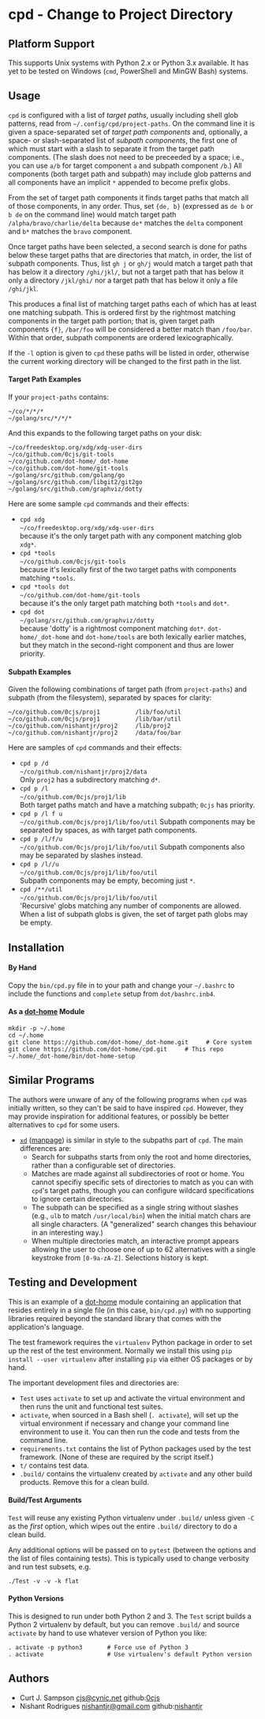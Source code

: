 cpd - Change to Project Directory
=================================

Platform Support
----------------

This supports Unix systems with Python 2.x or Python 3.x available. It
has yet to be tested on Windows (`cmd`, PowerShell and MinGW Bash)
systems.


Usage
-----

`cpd` is configured with a list of _target paths_, usually including
shell glob patterns, read from `~/.config/cpd/project-paths`. On the
command line it is given a space-separated set of _target path
components_ and, optionally, a space- or slash-separated list of
_subpath components_, the first one of which must start with a slash
to separate it from the target path components. (The slash does not
need to be preceeded by a space; i.e., you can use `a/b` for target
component `a` and subpath component `/b`.) All components (both target
path and subpath) may include glob patterns and all components have an
implicit `*` appended to become prefix globs.

From the set of target path components it finds target paths that
match all of those components, in any order. Thus, set `{de, b}`
(expressed as `de b`  or `b de` on the command line) would match
target path `/alpha/bravo/charlie/delta` because `de*` matches the
`delta` component and `b*` matches the `bravo` component.

Once target paths have been selected, a second search is done for
paths below these target paths that are directories that match, in
order, the list of subpath components. Thus, list `gh j` or `gh/j`
would match a target path that has below it a directory `/ghi/jkl/`,
but not a target path that has below it only a directory `/jkl/ghi/`
nor a target path that has below it only a file `/ghi/jkl`.

This produces a final list of matching target paths each of which has
at least one matching subpath. This is ordered first by the rightmost
matching components in the target path portion; that is, given target
path components `{f}`, `/bar/foo` will be considered a better match
than `/foo/bar`. Within that order, subpath components are ordered
lexicographically.

If the `-l` option is given to `cpd` these paths will be listed in
order, otherwise the current working directory will be changed to
the first path in the list.

#### Target Path Examples

If your `project-paths` contains:

    ~/co/*/*/*
    ~/golang/src/*/*/*

And this expands to the following target paths on your disk:

    ~/co/freedesktop.org/xdg/xdg-user-dirs
    ~/co/github.com/0cjs/git-tools
    ~/co/github.com/dot-home/_dot-home
    ~/co/github.com/dot-home/git-tools
    ~/golang/src/github.com/golang/go
    ~/golang/src/github.com/libgit2/git2go
    ~/golang/src/github.com/graphviz/dotty

Here are some sample `cpd` commands and their effects:

* `cpd xdg`  
  `~/co/freedesktop.org/xdg/xdg-user-dirs`  
  because it's the only target path with any component matching glob `xdg*`.
* `cpd *tools`  
  `~/co/github.com/0cjs/git-tools`  
  because it's lexically first of the two target paths with components
  matching `*tools`.
* `cpd *tools dot`  
  `~/co/github.com/dot-home/git-tools`  
  because it's the only target path matching both `*tools` and `dot*`.
* `cpd dot`  
  `~/golang/src/github.com/graphviz/dotty`  
  because 'dotty' is a rightmost component matching `dot*`.
  `dot-home/_dot-home` and `dot-home/tools` are both lexically earlier
  matches, but they match in the second-right component and thus are
  lower priority.

#### Subpath Examples

Given the following combinations of target path (from `project-paths`)
and subpath (from the filesystem), separated by spaces for clarity:

    ~/co/github.com/0cjs/proj1          /lib/foo/util
    ~/co/github.com/0cjs/proj1          /lib/bar/util
    ~/co/github.com/nishantjr/proj2     /lib/proj2
    ~/co/github.com/nishantjr/proj2     /data/foo/bar

Here are samples of `cpd` commands and their effects:

* `cpd p /d`  
  `~/co/github.com/nishantjr/proj2/data`  
  Only `proj2` has a subdirectory matching `d*`.
* `cpd p /l`  
  `~/co/github.com/0cjs/proj1/lib`  
  Both target paths match and have a matching subpath; `0cjs` has priority.
* `cpd p /l f u`  
  `~/co/github.com/0cjs/proj1/lib/foo/util`
  Subpath components may be separated by spaces, as with target path components.
* `cpd p /l/f/u`  
  `~/co/github.com/0cjs/proj1/lib/foo/util`
  Subpath components also may be separated by slashes instead.
* `cpd p /l//u`  
  `~/co/github.com/0cjs/proj1/lib/foo/util`  
  Subpath components may be empty, becoming just `*`.
* `cpd /**/util`  
  `~/co/github.com/0cjs/proj1/lib/foo/util`  
  'Recursive' globs matching any number of components are allowed.
  When a list of subpath globs is given, the set of target path
  globs may be empty.


Installation
------------

#### By Hand

Copy the `bin/cpd.py` file in to your path and change your `~/.bashrc`
to include the functions and `complete` setup from `dot/bashrc.inb4`.

#### As a [dot-home] Module

    mkdir -p ~/.home
    cd ~/.home
    git clone https://github.com/dot-home/_dot-home.git     # Core system
    git clone https://github.com/dot-home/cpd.git     # This repo
    ~/.home/_dot-home/bin/dot-home-setup


Similar Programs
----------------

The authors were unware of any of the following programs when `cpd`
was initially written, so they can't be said to have inspired `cpd`.
However, they may provide inspiration for additional features, or
possibly be better alternatives to `cpd` for some users.

* [`xd`] \([manpage][xd-man]) is similar in style to the subpaths part
  of `cpd`. The main differences are:
  - Search for subpaths starts from only the root and home
    directories, rather than a configurable set of directories.
  - Matches are made against all subdirectories of root or home. You
    cannot specifiy specific sets of directories to match as you can
    with `cpd`'s target paths, though you can configure wildcard
    specifications to ignore certain directories.
  - The subpath can be specified as a single string without slashes
    (e.g., `ulb` to match `/usr/local/bin`) when the initial match
    chars are all single characters. (A "generalized" search changes
    this behaviour in an interesting way.)
  - When multiple directories match, an interactive prompt appears
    allowing the user to choose one of up to 62 alternatives with a
    single keystroke from `[0-9a-zA-Z]`. Selections history is kept.


Testing and Development
-----------------------

This is an example of a [dot-home] module containing an application
that resides entirely in a single file (in this case, `bin/cpd.py`)
with no supporting libraries required beyond the standard library that
comes with the application's language.

The test framework requires the `virtualenv` Python package in order
to set up the rest of the test environment. Normally we install this
using `pip install --user virtualenv` after installing `pip` via
either OS packages or by hand.

The important development files and directories are:

* `Test` uses `activate` to set up and activate the virtual
  environment and then runs the unit and functional test suites.
* `activate`, when sourced in a Bash shell (`. activate`), will
  set up the virtual environment if necessary and change your command
  line environment to use it. You can then run the code and tests from
  the command line.
* `requirements.txt` contains the list of Python packages used by the
  test framework. (None of these are required by the script itself.)
* `t/` contains test data.
* `.build/` contains the virtualenv created by `activate` and any
  other build products. Remove this for a clean build.

#### Build/Test Arguments

`Test` will reuse any existing Python virtualenv under `.build/`
unless given `-C` as the _first_ option, which wipes out the entire
`.build/` directory to do a clean build.

Any additional options will be passed on to `pytest` (between the
options and the list of files containing tests). This is typically
used to change verbosity and run test subsets, e.g.

    ./Test -v -v -k flat

#### Python Versions

This is designed to run under both Python 2 and 3. The `Test` script
builds a Python 2 virtualenv by default, but you can remove `.build/`
and source `activate` by hand to use whatever version of Python you
like:

    . activate -p python3       # Force use of Python 3
    . activate                  # Use virtualenv's default Python version


Authors
-------

* Curt J. Sampson <cjs@cynic.net> github:[0cjs]
* Nishant Rodrigues <nishantjr@gmail.com> github:[nishantjr]



[dot-home]: https://github.com/dot-home/_dot-home
[nishantjr]: https://github.com/nishantjr
[0cjs]: https://github.com/0cjs
[`xd`]: http://fbb-git.gitlab.io/xd/
[xd-man]: http://fbb-git.gitlab.io/xd/xdman.html
